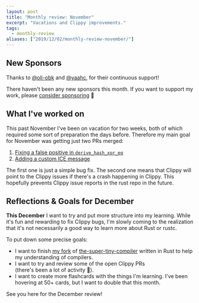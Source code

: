 ```yaml
---
layout: post
title: "Monthly review: November"
excerpt: "Vacations and Clippy improvements."
tags:
  - monthly-review
aliases: ["2019/12/02/monthly-review-november/"]
---
```


## New Sponsors

Thanks to [@oli-obk] and [@yaahc], for their continuous support!

There haven't been any new sponsors this month. If you want to support my work,
please [consider sponsoring](https://phansch.net/thanks) 🎉

## What I've worked on

This past November I've been on vacation for two weeks, both of which required
some sort of preparation the days before. Therefore my main goal for November
was getting just two PRs merged:

1. [Fixing a false positive in `derive_hash_xor_eq`](https://github.com/rust-lang/rust-clippy/pull/4766)
2. [Adding a custom ICE message](https://github.com/rust-lang/rust-clippy/pull/4588)

The first one is just a simple bug fix. The second one means that Clippy will
point to the Clippy issues if there's a crash happening in Clippy. This
hopefully prevents Clippy issue reports in the rust repo in the future.

## Reflections & Goals for December

**This December** I want to try and put more structure into my learning. While
it's fun and rewarding to fix Clippy bugs, I'm slowly coming to the realization
that it's not necessarily a good way to learn more about Rust or rustc.

To put down some precise goals:

* I want to finish [my fork][fork] of [the-super-tiny-compiler][upstream]
  written in Rust to help my understanding of compilers.
* I want to try and review some of the open Clippy PRs  
  (there's been a lot of activity 🎉).
* I want to create more flashcards with the things I'm learning. I've been
  hovering at 50+ cards, but I want to double that this month.

See you here for the December review!

[fork]: https://github.com/phansch/the-super-tiny-compiler-in-rust
[upstream]: https://github.com/jamiebuilds/the-super-tiny-compiler
[sponsorship profile]: https://github.com/sponsors/phansch
[paypal.me profile]: https://www.paypal.me/philhansch
[@oli-obk]: https://github.com/oli-obk
[@yaahc]: https://github.com/yaahc
